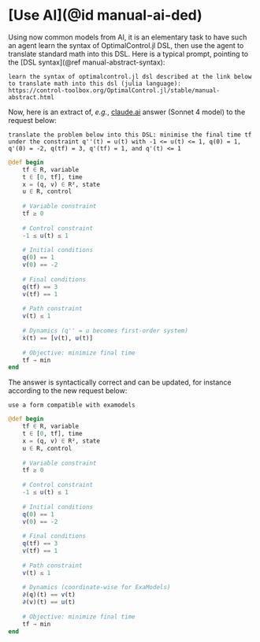 # [Use AI](@id manual-ai-ded)

Using now common models from AI, it is an elementary task to have such an agent learn the syntax of OptimalControl.jl DSL, then use the agent to translate standard math into this DSL. Here is a typical prompt, pointing to the [DSL syntax](@ref manual-abstract-syntax):

```
learn the syntax of optimalcontrol.jl dsl described at the link below to translate math into this dsl (julia language):
https://control-toolbox.org/OptimalControl.jl/stable/manual-abstract.html
```

Now, here is an extract of, *e.g.*, [claude.ai](https://claude.ai) answer (Sonnet 4 model) to the request below:

```
translate the problem below into this DSL: minimise the final time tf under the constraint q''(t) = u(t) with -1 <= u(t) <= 1, q(0) = 1, q'(0) = -2, q(tf) = 3, q'(tf) = 1, and q'(t) <= 1
```

```julia
@def begin
    tf ∈ R, variable
    t ∈ [0, tf], time
    x = (q, v) ∈ R², state
    u ∈ R, control
    
    # Variable constraint
    tf ≥ 0
    
    # Control constraint
    -1 ≤ u(t) ≤ 1
    
    # Initial conditions
    q(0) == 1
    v(0) == -2
    
    # Final conditions  
    q(tf) == 3
    v(tf) == 1
    
    # Path constraint
    v(t) ≤ 1
    
    # Dynamics (q'' = u becomes first-order system)
    ẋ(t) == [v(t), u(t)]
    
    # Objective: minimize final time
    tf → min
end
```

The answer is syntactically correct and can be updated, for instance according to the new request below:

```
use a form compatible with examodels
```

```julia
@def begin
    tf ∈ R, variable
    t ∈ [0, tf], time
    x = (q, v) ∈ R², state
    u ∈ R, control
    
    # Variable constraint
    tf ≥ 0
    
    # Control constraint
    -1 ≤ u(t) ≤ 1
    
    # Initial conditions
    q(0) == 1
    v(0) == -2
    
    # Final conditions  
    q(tf) == 3
    v(tf) == 1
    
    # Path constraint
    v(t) ≤ 1
    
    # Dynamics (coordinate-wise for ExaModels)
    ∂(q)(t) == v(t)
    ∂(v)(t) == u(t)
    
    # Objective: minimize final time
    tf → min
end
```